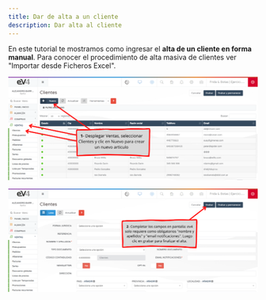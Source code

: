 ```yaml
---
title: Dar de alta a un cliente
description: Dar alta al cliente
---
```


En este tutorial te mostramos como ingresar el **alta de un cliente en forma manual**. Para conocer el procedimiento de alta masiva de clientes ver "Importar desde Ficheros Excel".

![](../../../assets/importardatos/1.png)

![](../../../assets/importardatos/2.png)